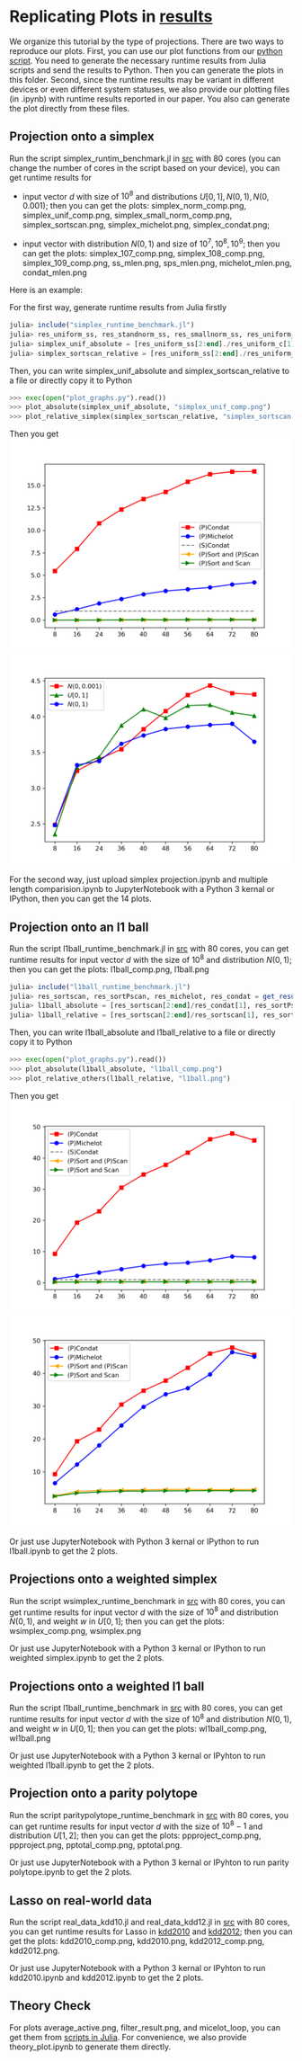 # Replicating Plots in [results](results)

We organize this tutorial by the type of projections. There are two ways to reproduce our plots. First, you can use our plot functions from our [python script](/src/plot_graphs.py). You need to generate the necessary runtime results from Julia scripts and send the results to Python. Then you can generate the plots in this folder. Second, since the runtime results may be variant in different devices or even different system statuses, we also provide our plotting files (in .ipynb) with runtime results reported in our paper. You also can generate the plot directly from these files.

## Projection onto a simplex

Run the script simplex_runtim_benchmark.jl in [src](/src) with 80 cores (you can change the number of cores in the script based on your device), you can get runtime results for
- input vector $d$ with size of $10^8$ and distributions $U[0,1], N(0,1), N(0, 0.001)$; then you can get the plots: simplex_norm_comp.png, simplex_unif_comp.png, simplex_small_norm_comp.png, simplex_sortscan.png, simplex_michelot.png, simplex_condat.png;

- input vector with distribution $N(0,1)$ and size of $10^7, 10^8, 10^9$; then you can get the plots: simplex_107_comp.png, simplex_108_comp.png, simplex_109_comp.png, ss_mlen.png, sps_mlen.png, michelot_mlen.png, condat_mlen.png

Here is an example:

For the first way, generate runtime results from Julia firstly
```julia
julia> include("simplex_runtime_benchmark.jl")
julia> res_uniform_ss, res_standnorm_ss, res_smallnorm_ss, res_uniform_sps, res_standnorm_sps, res_smallnorm_sps, res_uniroms_m, res_standnorm_m, res_smallnorm_m, res_uniform_c, res_standnorm_c, res_smallnorm_c = get_result_length()
julia> simplex_unif_absolute = [res_uniform_ss[2:end]./res_uniform_c[1], res_uniform_sps[2:end]./res_uniform_c[1], res_uniform_m[2:end]./res_uniform_c[1], res_uniform_c[2:end]./res_uniform_c[1]]
julia> simplex_sortscan_relative = [res_uniform_ss[2:end]./res_uniform_ss[1], res_standnorm_ss[2:end]./res_standnorms[1], res_smallnorm_ss[2:end]./res_smallnorm_ss[1]]
```
Then, you can write simplex_unif_absolute and simplex_sortscan_relative to a file or directly copy it to Python

```python
>>> exec(open("plot_graphs.py").read())
>>> plot_absolute(simplex_unif_absolute, "simplex_unif_comp.png")
>>> plot_relative_simplex(simplex_sortscan_relative, "simplex_sortscan.png")
```

Then you get
![simplex_unif_comp.png](simplex_unif_comp.png)
![simplex_sortscan.png](simplex_sortscan.png)

For the second way, just upload simplex projection.ipynb and multiple length comparision.ipynb to JupyterNotebook with a Python 3 kernal or IPython, then you can get the 14 plots.

## Projection onto an l1 ball

Run the script l1ball_runtime_benchmark.jl in [src](src) with 80 cores, you can get runtime results for input vector $d$ with the size of $10^8$ and distribution $N(0,1)$; then you can get the plots: l1ball_comp.png, l1ball.png

```julia
julia> include("l1ball_runtime_benchmark.jl")
julia> res_sortscan, res_sortPscan, res_michelot, res_condat = get_result()
julia> l1ball_absolute = [res_sortscan[2:end]/res_condat[1], res_sortPscan[2:end]/res_condat[1], res_michelot[2:end]/res_condat[1], res_condat[2:end]/res_condat[1]]
julia> l1ball_relative = [res_sortscan[2:end]/res_sortscan[1], res_sortPscan[2:end]/res_sortPscan[1], res_michelot[2:end]/res_michelot[1], res_condat[2:end]/res_condat[1]]
```
Then, you can write l1ball_absolute and l1ball_relative to a file or directly copy it to Python

```python
>>> exec(open("plot_graphs.py").read())
>>> plot_absolute(l1ball_absolute, "l1ball_comp.png")
>>> plot_relative_others(l1ball_relative, "l1ball.png")
```

Then you get
![l1ball_comp.png](l1ball_comp.png)
![l1ball.png](l1ball.png)

Or just use JupyterNotebook with Python 3 kernal or IPython to run l1ball.ipynb to get the 2 plots.

## Projections onto a weighted simplex

Run the script wsimplex_runtime_benchmark in [src](src) with 80 cores, you can get runtime results for input vector $d$ with the size of $10^8$ and distribution $N(0,1)$, and weight $w$ in $U[0,1]$; then you can get the plots: wsimplex_comp.png, wsimplex.png

Or just use JupyterNotebook with a Python 3 kernal or IPython to run weighted simplex.ipynb to get the 2 plots.

## Projections onto a weighted l1 ball

Run the script l1ball_runtime_benchmark in [src](src) with 80 cores, you can get runtime results for input vector $d$ with the size of $10^8$ and distribution $N(0,1)$, and weight $w$ in $U[0,1]$; then you can get the plots: wl1ball_comp.png, wl1ball.png

Or just use JupyterNotebook with a Python 3 kernal or IPyhton to run weighted l1ball.ipynb to get the 2 plots.

## Projection onto a parity polytope

Run the script paritypolytope_runtime_benchmark in [src](src) with 80 cores, you can get runtime results for input vector $d$ with the size of $10^8-1$ and distribution $U[1,2]$; then you can get the plots: ppproject_comp.png, ppproject.png, pptotal_comp.png, pptotal.png.

Or just use JupyterNotebook with a Python 3 kernal or IPyhton to run parity polytope.ipynb to get the 2 plots.

## Lasso on real-world data

Run the script real_data_kdd10.jl and real_data_kdd12.jl in [src](src) with 80 cores, you can get runtime results for Lasso in [kdd2010](https://www.csie.ntu.edu.tw/~cjlin/libsvmtools/datasets/binary.html#kdd2010%20(algebra)) and [kdd2012](https://www.csie.ntu.edu.tw/~cjlin/libsvmtools/datasets/binary.html#kdd2012); then you can get the plots: kdd2010_comp.png, kdd2010.png, kdd2012_comp.png, kdd2012.png.

Or just use JupyterNotebook with a Python 3 kernal or IPyhton to run kdd2010.ipynb and kdd2012.ipynb to get the 2 plots.

## Theory Check

For plots average_active.png, filter_result.png, and micelot_loop, you can get them from [scripts in Julia](/src/theory_check). For convenience, we also provide theory_plot.ipynb to generate them directly.
